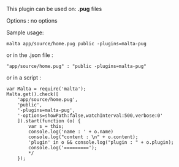 This plugin can be used on: **.pug** files

Options : no options  

Sample usage:  

    malta app/source/home.pug public -plugins=malta-pug

or in the .json file :  

    "app/source/home.pug" : "public -plugins=malta-pug"

or in a script :  

    var Malta = require('malta');
    Malta.get().check([
        'app/source/home.pug',
        'public',
        '-plugins=malta-pug',
        '-options=showPath:false,watchInterval:500,verbose:0'
        ]).start(function (o) {
            var s = this;
            console.log('name : ' + o.name)
            console.log("content : \n" + o.content);
            'plugin' in o && console.log("plugin : " + o.plugin);
            console.log('=========');
            */
        });
